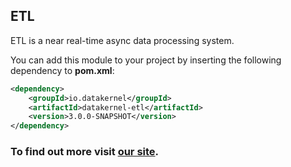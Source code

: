## ETL

ETL is a near real-time async data processing system.

You can add this module to your project by inserting the following dependency to **pom.xml**:

```xml
<dependency>
    <groupId>io.datakernel</groupId>
    <artifactId>datakernel-etl</artifactId>
    <version>3.0.0-SNAPSHOT</version>
</dependency>
```
### To find out more visit [our site](https://datakernel.io/docs/components/cloud/etl.html).

